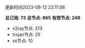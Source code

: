更新时间2023-08-12 23:11:06

**总订阅: 73**
**总节点: 865**
**有效节点: 248**
- v2ray节点: 213
- trojan节点: 25
- ss节点: 10
